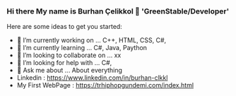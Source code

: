 ### Hi there My name is Burhan Çelikkol 👋  'GreenStable/Developer'

<!--
**burhanclkkl/BurhanClkkl** is a ✨ _special_ ✨ repository because its `README.md` (this file) appears on your GitHub profile.-->

Here are some ideas to get you started:




- 🔭 I’m currently working on ... C++, HTML, CSS, C#, 
- 🌱 I’m currently learning ... C#, Java, Paython
- 👯 I’m looking to collaborate on ... xx
- 🤔 I’m looking for help with ... C#,
- 💬 Ask me about ... About everything
- Linkedin : https://www.linkedin.com/in/burhan-clkkl
- My First WebPage : https://trhiphopgundemi.com/index.html


